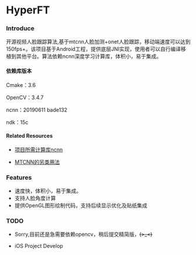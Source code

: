 #  HyperFT

### Introduce
开源视频人脸跟踪算法,基于mtcnn人脸加测+onet人脸跟踪，移动端速度可以达到150fps+。该项目基于Android工程，提供底层JNI实现，使用者可以自行编译移植到其他平台。算法依赖ncnn深度学习计算库，体积小，易于集成。

#### 依赖库版本

Cmake：3.6  

OpenCV：3.4.7 

ncnn：20190611 bade132    

ndk：15c

#### Related Resources


+ [项目所需计算库ncnn](https://github.com/Tencent/ncnn/releases/download/20190611/ncnn-android-lib.zip)

+ [MTCNN的另类用法](https://blog.csdn.net/relocy/article/details/84075570)


### Features

+ 速度快，体积小，易于集成。
+ 支持人脸角度计算
+ 提供OpenGL图形绘制代码，支持后续显示优化及贴纸集成


### TODO

+ Sorry,目前还是急需要依赖opencv，稍后提交精简版，~~~~(>_<)~~~~

+ iOS Project Develop
